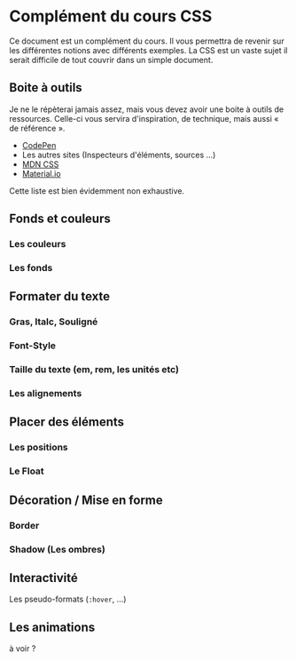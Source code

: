 # Complément du cours CSS

Ce document est un complément du cours. Il vous permettra de revenir sur les différentes notions avec différents exemples. La CSS est un vaste sujet il serait difficile de tout couvrir dans un simple document.

## Boite à outils

Je ne le répèterai jamais assez, mais vous devez avoir une boite à outils de ressources. Celle-ci vous servira d'inspiration, de technique, mais aussi « de référence ».

- [CodePen](https://codepen.io)
- Les autres sites (Inspecteurs d'éléments, sources …)
- [MDN CSS](https://developer.mozilla.org/fr/docs/Web/CSS)
- [Material.io](https://material.io/design)

Cette liste est bien évidemment non exhaustive.

## Fonds et couleurs

### Les couleurs

### Les fonds

## Formater du texte

### Gras, Italc, Souligné

### Font-Style

### Taille du texte (em, rem, les unités etc)

### Les alignements

## Placer des éléments

### Les positions

### Le Float

## Décoration / Mise en forme

### Border

### Shadow (Les ombres)

## Interactivité

Les pseudo-formats (`:hover`, …)

## Les animations

à voir ?
